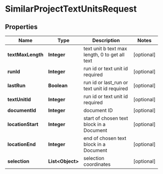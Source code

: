 

# SimilarProjectTextUnitsRequest


## Properties

| Name | Type | Description | Notes |
|------------ | ------------- | ------------- | -------------|
|**textMaxLength** | **Integer** | text unit b text max length, 0 to get all text |  [optional] |
|**runId** | **Integer** | run id or text unit id required |  [optional] |
|**lastRun** | **Boolean** | run id or last_run or text unit id required |  [optional] |
|**textUnitId** | **Integer** | run id or text unit id required |  [optional] |
|**documentId** | **Integer** | document ID |  [optional] |
|**locationStart** | **Integer** | start of chosen text block in a Document |  [optional] |
|**locationEnd** | **Integer** | end of chosen text block in a Document |  [optional] |
|**selection** | **List&lt;Object&gt;** | selection coordinates |  [optional] |




